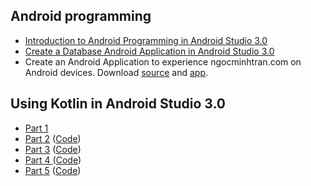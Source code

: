 <h2>Android programming</h2>
<ul>
<li><a href="https://dzone.com/articles/introduction-to-android-programming-using-the-andr">Introduction to Android Programming in Android Studio 3.0</a></li>
<li><a href="https://dzone.com/articles/create-a-database-android-application-in-android-s">Create a Database Android Application in Android Studio 3.0</a></li>
  <li>Create an Android Application to experience <href="https://ngocminhtran.com/">ngocminhtran.com</a> on Android devices. Download <a href="https://github.com/TranNgocMinh/Kotlin-and-Android/tree/master/ngocminhtranApp">source</a> and <a href="https://github.com/TranNgocMinh/Kotlin-and-Android/blob/master/ngocminhtranApp/app-debug.apk">app</a>.</a></li>
</ul>
<h2>Using Kotlin in Android Studio 3.0</h2>
<ul>
<li><a href="https://dzone.com/articles/using-kotlin-in-android-studio-30-part-1">Part 1</a></li>
<li><a href="https://dzone.com/articles/using-kotlin-in-android-studio-30-part-2">Part 2</a> (<a href="https://github.com/TranNgocMinh/Kotlin-and-Android/tree/master/Part2">Code</a>)</li>
<li><a href="https://dzone.com/articles/using-kotlin-in-android-studio-30-part-3">Part 3</a> (<a href="https://github.com/TranNgocMinh/Kotlin-and-Android/tree/master/Part3">Code</a>)</li>
<li><a href="https://dzone.com/articles/using-kotlin-in-android-studio-30-part-4">Part 4 </a> (<a href="https://github.com/TranNgocMinh/Kotlin-and-Android/tree/master/Part4">Code</a>)</li>
<li><a href="https://dzone.com/articles/using-kotlin-in-android-studio-30-part-5">Part 5</a> (<a href="https://github.com/TranNgocMinh/Kotlin-and-Android/tree/master/Part5">Code</a>)</li>
</ul>
